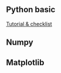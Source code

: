 ## Python basic

[Tutorial & checklist](https://github.com/laiviet/proptitaig/blob/master/python-tutorials/python-basic.md)

## Numpy

## Matplotlib


